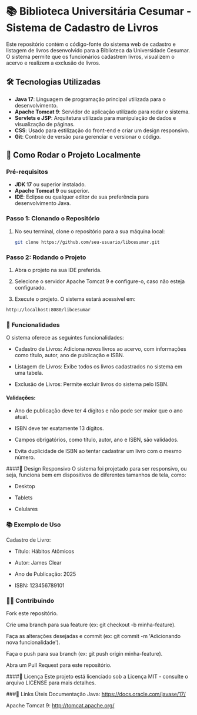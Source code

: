 # 📚 **Biblioteca Universitária Cesumar** - Sistema de Cadastro de Livros

Este repositório contém o código-fonte do sistema web de cadastro e listagem de livros desenvolvido para a Biblioteca da Universidade Cesumar. O sistema permite que os funcionários cadastrem livros, visualizem o acervo e realizem a exclusão de livros.

## 🛠️ **Tecnologias Utilizadas**

- **Java 17**: Linguagem de programação principal utilizada para o desenvolvimento.
- **Apache Tomcat 9**: Servidor de aplicação utilizado para rodar o sistema.
- **Servlets e JSP**: Arquitetura utilizada para manipulação de dados e visualização de páginas.
- **CSS**: Usado para estilização do front-end e criar um design responsivo.
- **Git**: Controle de versão para gerenciar e versionar o código.

## 🚀 **Como Rodar o Projeto Localmente**

### Pré-requisitos

- **JDK 17** ou superior instalado.
- **Apache Tomcat 9** ou superior.
- **IDE**: Eclipse ou qualquer editor de sua preferência para desenvolvimento Java.

### Passo 1: Clonando o Repositório

1. No seu terminal, clone o repositório para a sua máquina local:

   ```bash
   git clone https://github.com/seu-usuario/libcesumar.git

### Passo 2: Rodando o Projeto

1. Abra o projeto na sua IDE preferida.

2. Selecione o servidor Apache Tomcat 9 e configure-o, caso não esteja configurado.

3. Execute o projeto. O sistema estará acessível em:

 ```bash
http://localhost:8080/libcesumar
```
### 📝 Funcionalidades
O sistema oferece as seguintes funcionalidades:

- Cadastro de Livros: Adiciona novos livros ao acervo, com informações como título, autor, ano de publicação e ISBN.

- Listagem de Livros: Exibe todos os livros cadastrados no sistema em uma tabela.

- Exclusão de Livros: Permite excluir livros do sistema pelo ISBN.

#### Validações:
- Ano de publicação deve ter 4 dígitos e não pode ser maior que o ano atual.

- ISBN deve ter exatamente 13 dígitos.

- Campos obrigatórios, como título, autor, ano e ISBN, são validados.

- Evita duplicidade de ISBN ao tentar cadastrar um livro com o mesmo número.

####🎨 Design Responsivo
O sistema foi projetado para ser responsivo, ou seja, funciona bem em dispositivos de diferentes tamanhos de tela, como:

- Desktop

- Tablets

- Celulares

### 📚 Exemplo de Uso
Cadastro de Livro:

- Título: Hábitos Atômicos

- Autor: James Clear

- Ano de Publicação: 2025

- ISBN: 123456789101

### 🧑‍💻 Contribuindo
Fork este repositório.

Crie uma branch para sua feature (ex: git checkout -b minha-feature).

Faça as alterações desejadas e commit (ex: git commit -m 'Adicionando nova funcionalidade').

Faça o push para sua branch (ex: git push origin minha-feature).

Abra um Pull Request para este repositório.

####🏅 Licença
Este projeto está licenciado sob a Licença MIT - consulte o arquivo LICENSE para mais detalhes.

###🔗 Links Úteis
Documentação Java: https://docs.oracle.com/javase/17/

Apache Tomcat 9: http://tomcat.apache.org/

